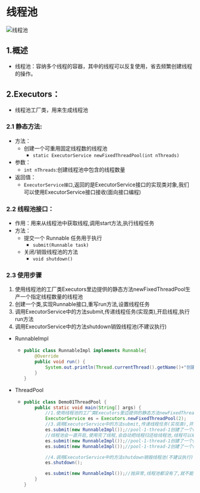 # 线程池

![&#x7EBF;&#x7A0B;&#x6C60;](../.gitbook/assets/02-xian-cheng-chi-.bmp)

## 1.概述

* 线程池：容纳多个线程的容器，其中的线程可以反复使用，省去频繁创建线程的操作。

## 2.Executors：

* 线程池工厂类，用来生成线程池

### 2.1 静态方法:

* 方法：
  * 创建一个可重用固定线程数的线程池
    * `static ExecutorService newFixedThreadPool(int nThreads)`
* 参数：
  * `int nThreads`:创建线程池中包含的线程数量
* 返回值：
  * `ExecutorService接口`,返回的是ExecutorService接口的实现类对象,我们可以使用ExecutorService接口接收\(面向接口编程\)

### 2.2 线程池接口：

* 作用：用来从线程池中获取线程,调用start方法,执行线程任务
* 方法：
  * 提交一个 Runnable 任务用于执行
    * `submit(Runnable task)`
  * 关闭/销毁线程池的方法
    * `void shutdown()` 

### 2.3 使用步骤

1. 使用线程池的工厂类Executors里边提供的静态方法newFixedThreadPool生产一个指定线程数量的线程池
2. 创建一个类,实现Runnable接口,重写run方法,设置线程任务
3. 调用ExecutorService中的方法submit,传递线程任务\(实现类\),开启线程,执行run方法
4. 调用ExecutorService中的方法shutdown销毁线程池\(不建议执行\)

* RunnableImpl
  * ```java
    public class RunnableImpl implements Runnable{
        @Override
        public void run() {
            System.out.println(Thread.currentThread().getName()+"创建了一个新的线程执行");
        }
    }
    ```
* ThreadPool
  * ```java
    public class Demo01ThreadPool {
        public static void main(String[] args) {
            //1.使用线程池的工厂类Executors里边提供的静态方法newFixedThreadPool生产一个指定线程数量的线程池
            ExecutorService es = Executors.newFixedThreadPool(2);
            //3.调用ExecutorService中的方法submit,传递线程任务(实现类),开启线程,执行run方法
            es.submit(new RunnableImpl());//pool-1-thread-1创建了一个新的线程执行
            //线程池会一直开启,使用完了线程,会自动把线程归还给线程池,线程可以继续使用
            es.submit(new RunnableImpl());//pool-1-thread-1创建了一个新的线程执行
            es.submit(new RunnableImpl());//pool-1-thread-2创建了一个新的线程执行

            //4.调用ExecutorService中的方法shutdown销毁线程池(不建议执行)
            es.shutdown();

            es.submit(new RunnableImpl());//抛异常,线程池都没有了,就不能获取线程了
        }
    }
    ```

